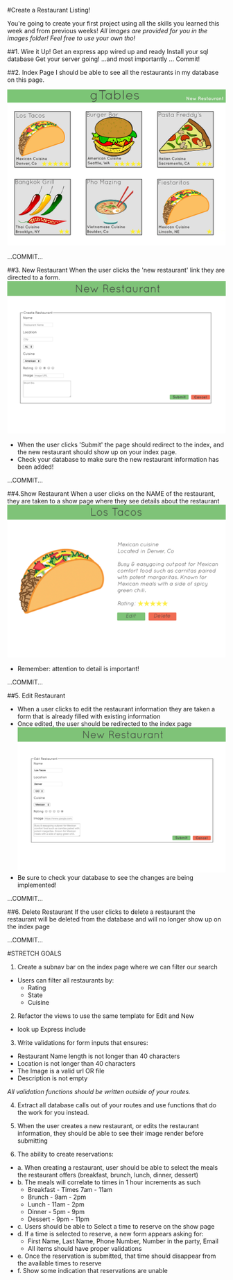 #Create a Restaurant Listing!

You're going to create your first project using all the skills you learned this week and from previous weeks!
*All Images are provided for you in the images folder! Feel free to use your own tho!* 

##1. Wire it Up!
Get an express app wired up and ready
Install your sql database
Get your server going!
...and most importantly ... Commit!

##2. Index Page
I should be able to see all the restaurants in my database on this page.

![image](images/index.jpg)

...COMMIT...

##3. New Restaurant
When the user clicks the 'new restaurant' link they are directed to a form.
![image](images/new.jpg)
* When the user clicks 'Submit' the page should redirect to the index, and the new restaurant should show up on your index page.
* Check your database to make sure the new restaurant information has been added!

...COMMIT...

##4.Show Restaurant
When a user clicks on the NAME of the restaurant, they are taken to a show page where they see details about the restaurant
![image](images/show.jpg)
* Remember: attention to detail is important!

...COMMIT...

##5. Edit Restaurant
* When a user clicks to edit the restaurant information they are taken a form that is already filled with existing information
* Once edited, the user should be redirected to the index page
![image](images/edit.jpg)
* Be sure to check your database to see the changes are being implemented!

...COMMIT...

##6. Delete Restaurant
If the user clicks to delete a restaurant the restaurant will be deleted from the database and will no longer show up on the index page

...COMMIT...

#STRETCH GOALS

1. Create a subnav bar on the index page where we can filter our search
  * Users can filter all restaurants by:
    * Rating
    * State
    * Cuisine

2. Refactor the views to use the same template for Edit and New
  * look up Express include

3. Write validations for form inputs that ensures:
  * Restaurant Name length is not longer than 40 characters
  * Location is not longer than 40 characters
  * The Image is a valid url OR file
  * Description is not empty

  *All validation functions should be written outside of your routes.*

4. Extract all database calls out of your routes and use functions that do the work for you instead.

5. When the user creates a new restaurant, or edits the restaurant information, they should be able to see their image render before submitting

6. The ability to create reservations:
  * a. When creating a restaurant, user should be able to select the meals the restaurant offers (breakfast, brunch, lunch, dinner, dessert)
  * b. The meals will correlate to times in 1 hour increments as such
    * Breakfast - Times 7am - 11am
    * Brunch - 9am - 2pm
    * Lunch - 11am - 2pm
    * Dinner - 5pm - 9pm
    * Dessert - 9pm - 11pm
  * c. Users should be able to Select a time to reserve on the show page
  * d. If a time is selected to reserve, a new form appears asking for:
      * First Name, Last Name, Phone Number, Number in the party, Email
      * All items should have proper validations
  * e. Once the reservation is submitted, that time should disappear from the available times to reserve
  * f. Show some indication that reservations are unable
